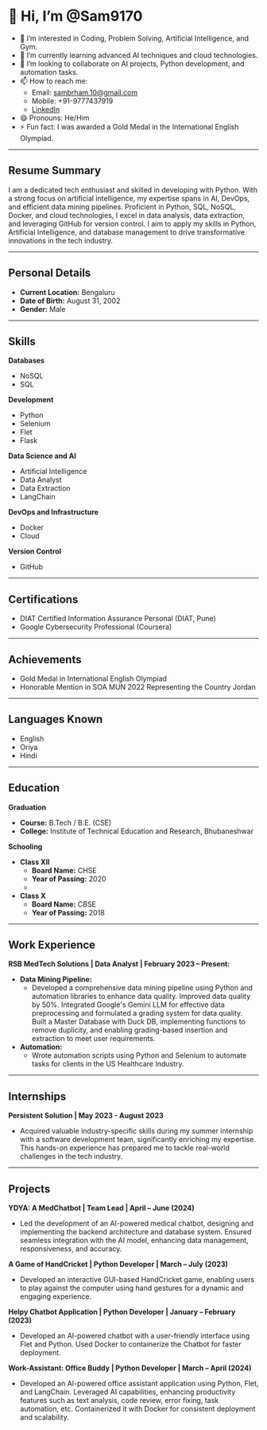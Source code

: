# 👋 Hi, I’m @Sam9170
- 👀 I’m interested in Coding, Problem Solving, Artificial Intelligence, and Gym.
- 🌱 I’m currently learning advanced AI techniques and cloud technologies.
- 💞️ I’m looking to collaborate on AI projects, Python development, and automation tasks.
- 📫 How to reach me:
  - Email: sambrham.10@gmail.com
  - Mobile: +91-9777437919
  - [LinkedIn](https://www.linkedin.com/in/sambrham)
- 😄 Pronouns: He/Him
- ⚡ Fun fact: I was awarded a Gold Medal in the International English Olympiad.


---

## Resume Summary

I am a dedicated tech enthusiast and skilled in developing with Python. With a strong focus on artificial intelligence, my expertise spans in AI, DevOps, and efficient data mining pipelines. Proficient in Python, SQL, NoSQL, Docker, and cloud technologies, I excel in data analysis, data extraction, and leveraging GitHub for version control. I aim to apply my skills in Python, Artificial Intelligence, and database management to drive transformative innovations in the tech industry.

---

## Personal Details

- **Current Location:** Bengaluru
- **Date of Birth:** August 31, 2002
- **Gender:** Male

---

## Skills

**Databases**
- NoSQL
- SQL

**Development**
- Python
- Selenium
- Flet
- Flask

**Data Science and AI**
- Artificial Intelligence
- Data Analyst
- Data Extraction
- LangChain

**DevOps and Infrastructure**
- Docker
- Cloud

**Version Control**
- GitHub

---

## Certifications
- DIAT Certified Information Assurance Personal (DIAT, Pune)
- Google Cybersecurity Professional (Coursera)

---

## Achievements
- Gold Medal in International English Olympiad
- Honorable Mention in SOA MUN 2022 Representing the Country Jordan

---

## Languages Known
- English
- Oriya
- Hindi

---

## Education

**Graduation**
- **Course:** B.Tech / B.E. (CSE)
- **College:** Institute of Technical Education and Research, Bhubaneshwar

**Schooling**
- **Class XII**
  - **Board Name:** CHSE
  - **Year of Passing:** 2020
  - 
- **Class X**
  - **Board Name:** CBSE
  - **Year of Passing:** 2018

---

## Work Experience

**RSB MedTech Solutions | Data Analyst | February 2023 – Present:**
- **Data Mining Pipeline:**
  - Developed a comprehensive data mining pipeline using Python and automation libraries to enhance data quality. Improved data quality by 50%. Integrated Google's Gemini LLM for effective data preprocessing and formulated a grading system for data quality. Built a Master Database with Duck DB, implementing functions to remove duplicity, and enabling grading-based insertion and extraction to meet user requirements.
- **Automation:**
  - Wrote automation scripts using Python and Selenium to automate tasks for clients in the US Healthcare Industry.

---

## Internships

**Persistent Solution | May 2023 - August 2023**
- Acquired valuable industry-specific skills during my summer internship with a software development team, significantly enriching my expertise. This hands-on experience has prepared me to tackle real-world challenges in the tech industry.

---

## Projects

**YDYA: A MedChatbot | Team Lead | April – June (2024)**
- Led the development of an AI-powered medical chatbot, designing and implementing the backend architecture and database system. Ensured seamless integration with the AI model, enhancing data management, responsiveness, and accuracy.

**A Game of HandCricket | Python Developer | March – July (2023)**
- Developed an interactive GUI-based HandCricket game, enabling users to play against the computer using hand gestures for a dynamic and engaging experience.

**Helpy Chatbot Application | Python Developer | January – February (2023)**
- Developed an AI-powered chatbot with a user-friendly interface using Flet and Python. Used Docker to containerize the Chatbot for faster deployment.

**Work-Assistant: Office Buddy | Python Developer | March – April (2024)**
- Developed an AI-powered office assistant application using Python, Flet, and LangChain. Leveraged AI capabilities, enhancing productivity features such as text analysis, code review, error fixing, task automation, etc. Containerized it with Docker for consistent deployment and scalability.
